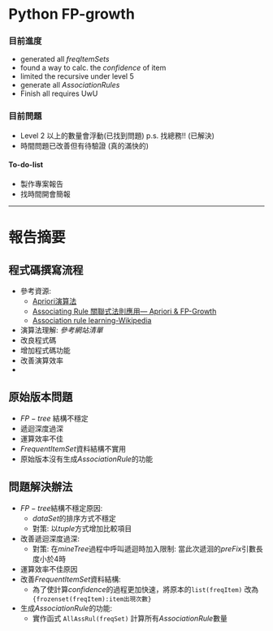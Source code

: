 # Python FP-growth

### 目前進度
+ generated all $freqItemSets$
+ found a way to calc. the $confidence$ of item
+ limited the recursive under level 5
+ generate all $AssociationRules$
+ Finish all requires UwU

### 目前問題
+ Level 2 以上的數量會浮動(已找到問題) p.s. 找總務!! (已解決)
+ 時間問題已改善但有待驗證  (真的滿快的)


#### To-do-list
- 製作專案報告
- 找時間開會簡報


---
# 報告摘要

## 程式碼撰寫流程
+ 參考資源: 
    + [Apriori演算法](https://medium.com/marketingdatascience/%E4%BD%A0%E6%80%8E%E9%BA%BC%E8%99%95%E7%90%86%E9%A1%A7%E5%AE%A2%E4%BA%A4%E6%98%93%E8%B3%87%E8%A8%8A-apriori%E6%BC%94%E7%AE%97%E6%B3%95-1523b1f8443b)
    + [Associating Rule 關聯式法則應用— Apriori & FP-Growth](https://medium.com/@tinahuang_4101/associating-rule-%E9%97%9C%E8%81%AF%E5%BC%8F%E6%B3%95%E5%89%87%E6%87%89%E7%94%A8-apriori-fp-growth-3ab46deeeb77)
    + [Association rule learning-Wikipedia](https://en.wikipedia.org/wiki/Association_rule_learning#Apriori_algorithm)
+ 演算法理解: *參考網站清單*
+ 改良程式碼
+ 增加程式碼功能
+ 改善演算效率
+ 

## 原始版本問題
+ $FP-tree$ 結構不穩定
+ 遞迴深度過深
+ 運算效率不佳
+ $FrequentItemSet$資料結構不實用
+ 原始版本沒有生成$AssociationRule$的功能

## 問題解決辦法
- $FP-tree$結構不穩定原因:
    - $dataSet$的排序方式不穩定
    - 對策: 以$tuple$方式增加比較項目
- 改善遞迴深度過深:
    - 對策: 在$mineTree$過程中呼叫遞迴時加入限制: 當此次遞洄的$preFix$引數長度小於4時
- 運算效率不佳原因
- 改善$FrequentItemSet$資料結構:
    - 為了使計算$confidence$的過程更加快速，將原本的`list(freqItem)` 改為`{frozenset(freqItem):item出現次數}`
- 生成$AssociationRule$的功能:
    - 實作函式 `AllAssRul(freqSet)` 計算所有$AssociationRule$數量